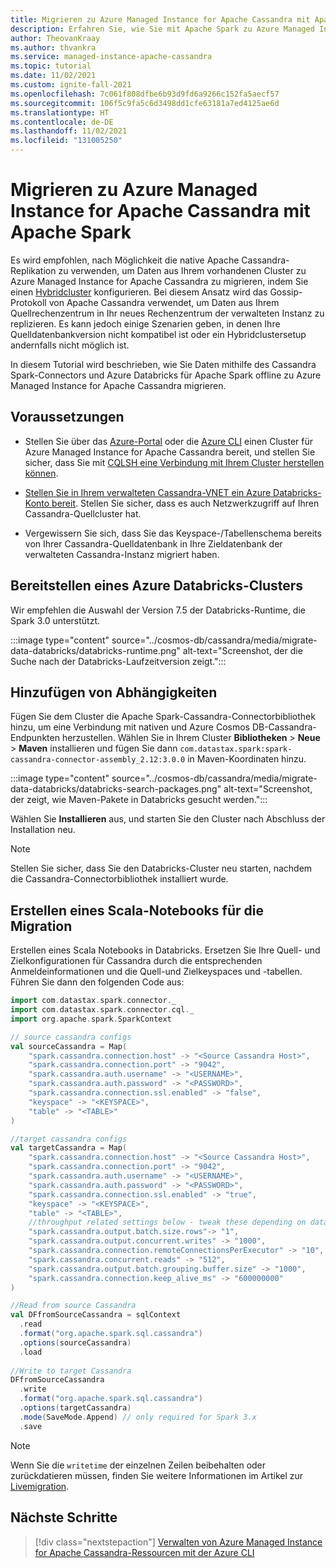 ```yaml
---
title: Migrieren zu Azure Managed Instance for Apache Cassandra mit Apache Spark
description: Erfahren Sie, wie Sie mit Apache Spark zu Azure Managed Instance for Apache Cassandra migrieren.
author: TheovanKraay
ms.author: thvankra
ms.service: managed-instance-apache-cassandra
ms.topic: tutorial
ms.date: 11/02/2021
ms.custom: ignite-fall-2021
ms.openlocfilehash: 7c061f808dfbe6b93d9fd6a9266c152fa5aecf57
ms.sourcegitcommit: 106f5c9fa5c6d3498dd1cfe63181a7ed4125ae6d
ms.translationtype: HT
ms.contentlocale: de-DE
ms.lasthandoff: 11/02/2021
ms.locfileid: "131005250"
---
```

# <a name="migrate-to-azure-managed-instance-for-apache-cassandra-using-apache-spark"></a>Migrieren zu Azure Managed Instance for Apache Cassandra mit Apache Spark

Es wird empfohlen, nach Möglichkeit die native Apache Cassandra-Replikation zu verwenden, um Daten aus Ihrem vorhandenen Cluster zu Azure Managed Instance for Apache Cassandra zu migrieren, indem Sie einen [Hybridcluster](configure-hybrid-cluster.md) konfigurieren. Bei diesem Ansatz wird das Gossip-Protokoll von Apache Cassandra verwendet, um Daten aus Ihrem Quellrechenzentrum in Ihr neues Rechenzentrum der verwalteten Instanz zu replizieren. Es kann jedoch einige Szenarien geben, in denen Ihre Quelldatenbankversion nicht kompatibel ist oder ein Hybridclustersetup andernfalls nicht möglich ist. 

In diesem Tutorial wird beschrieben, wie Sie Daten mithilfe des Cassandra Spark-Connectors und Azure Databricks für Apache Spark offline zu Azure Managed Instance for Apache Cassandra migrieren.

## <a name="prerequisites"></a>Voraussetzungen

* Stellen Sie über das [Azure-Portal](create-cluster-portal.md) oder die [Azure CLI](create-cluster-cli.md) einen Cluster für Azure Managed Instance for Apache Cassandra bereit, und stellen Sie sicher, dass Sie mit [CQLSH eine Verbindung mit Ihrem Cluster herstellen können](./create-cluster-portal.md#connecting-to-your-cluster).

* [Stellen Sie in Ihrem verwalteten Cassandra-VNET ein Azure Databricks-Konto bereit](deploy-cluster-databricks.md). Stellen Sie sicher, dass es auch Netzwerkzugriff auf Ihren Cassandra-Quellcluster hat.

* Vergewissern Sie sich, dass Sie das Keyspace-/Tabellenschema bereits von Ihrer Cassandra-Quelldatenbank in Ihre Zieldatenbank der verwalteten Cassandra-Instanz migriert haben.

## <a name="provision-an-azure-databricks-cluster"></a>Bereitstellen eines Azure Databricks-Clusters

Wir empfehlen die Auswahl der Version 7.5 der Databricks-Runtime, die Spark 3.0 unterstützt.

:::image type="content" source="../cosmos-db/cassandra/media/migrate-data-databricks/databricks-runtime.png" alt-text="Screenshot, der die Suche nach der Databricks-Laufzeitversion zeigt.":::

## <a name="add-dependencies"></a>Hinzufügen von Abhängigkeiten

Fügen Sie dem Cluster die Apache Spark-Cassandra-Connectorbibliothek hinzu, um eine Verbindung mit nativen und Azure Cosmos DB-Cassandra-Endpunkten herzustellen. Wählen Sie in Ihrem Cluster **Bibliotheken**  >  **Neue**  >  **Maven** installieren und fügen Sie dann `com.datastax.spark:spark-cassandra-connector-assembly_2.12:3.0.0` in Maven-Koordinaten hinzu.

:::image type="content" source="../cosmos-db/cassandra/media/migrate-data-databricks/databricks-search-packages.png" alt-text="Screenshot, der zeigt, wie Maven-Pakete in Databricks gesucht werden.":::

Wählen Sie **Installieren** aus, und starten Sie den Cluster nach Abschluss der Installation neu.

> [!NOTE]
> Stellen Sie sicher, dass Sie den Databricks-Cluster neu starten, nachdem die Cassandra-Connectorbibliothek installiert wurde.

## <a name="create-scala-notebook-for-migration"></a>Erstellen eines Scala-Notebooks für die Migration

Erstellen eines Scala Notebooks in Databricks. Ersetzen Sie Ihre Quell- und Zielkonfigurationen für Cassandra durch die entsprechenden Anmeldeinformationen und die Quell-und Zielkeyspaces und -tabellen. Führen Sie dann den folgenden Code aus:

```scala
import com.datastax.spark.connector._
import com.datastax.spark.connector.cql._
import org.apache.spark.SparkContext

// source cassandra configs
val sourceCassandra = Map( 
    "spark.cassandra.connection.host" -> "<Source Cassandra Host>",
    "spark.cassandra.connection.port" -> "9042",
    "spark.cassandra.auth.username" -> "<USERNAME>",
    "spark.cassandra.auth.password" -> "<PASSWORD>",
    "spark.cassandra.connection.ssl.enabled" -> "false",
    "keyspace" -> "<KEYSPACE>",
    "table" -> "<TABLE>"
)

//target cassandra configs
val targetCassandra = Map( 
    "spark.cassandra.connection.host" -> "<Source Cassandra Host>",
    "spark.cassandra.connection.port" -> "9042",
    "spark.cassandra.auth.username" -> "<USERNAME>",
    "spark.cassandra.auth.password" -> "<PASSWORD>",
    "spark.cassandra.connection.ssl.enabled" -> "true",
    "keyspace" -> "<KEYSPACE>",
    "table" -> "<TABLE>",
    //throughput related settings below - tweak these depending on data volumes. 
    "spark.cassandra.output.batch.size.rows"-> "1",
    "spark.cassandra.output.concurrent.writes" -> "1000",
    "spark.cassandra.connection.remoteConnectionsPerExecutor" -> "10",
    "spark.cassandra.concurrent.reads" -> "512",
    "spark.cassandra.output.batch.grouping.buffer.size" -> "1000",
    "spark.cassandra.connection.keep_alive_ms" -> "600000000"
)

//Read from source Cassandra
val DFfromSourceCassandra = sqlContext
  .read
  .format("org.apache.spark.sql.cassandra")
  .options(sourceCassandra)
  .load
  
//Write to target Cassandra
DFfromSourceCassandra
  .write
  .format("org.apache.spark.sql.cassandra")
  .options(targetCassandra)
  .mode(SaveMode.Append) // only required for Spark 3.x
  .save
```

> [!NOTE]
> Wenn Sie die `writetime` der einzelnen Zeilen beibehalten oder zurückdatieren müssen, finden Sie weitere Informationen im Artikel zur [Livemigration](dual-write-proxy-migration.md). 

## <a name="next-steps"></a>Nächste Schritte

> [!div class="nextstepaction"]
> [Verwalten von Azure Managed Instance for Apache Cassandra-Ressourcen mit der Azure CLI](manage-resources-cli.md)

